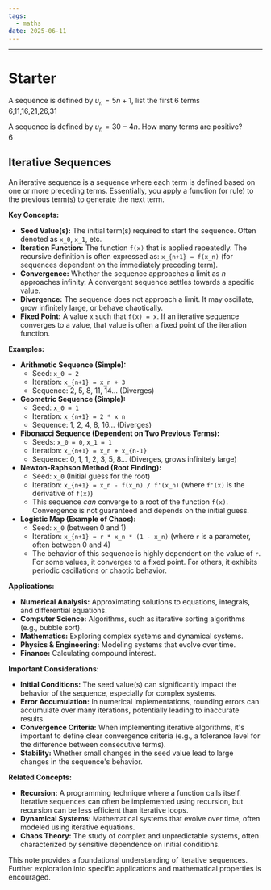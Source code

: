 ```yaml
---
tags:
  - maths
date: 2025-06-11
---
```

---  
# Starter  
A sequence is defined by $u_n=5n+1$, list the first 6 terms  
6,11,16,21,26,31  
  
A sequence is defined by $u_n=30-4n$. How many terms are positive?  
6  
  
  
## Iterative Sequences  
  
An iterative sequence is a sequence where each term is defined based on one or more preceding terms.  Essentially, you apply a function (or rule) to the previous term(s) to generate the next term.  
  
**Key Concepts:**  
  
*   **Seed Value(s):**  The initial term(s) required to start the sequence. Often denoted as  `x_0`, `x_1`, etc.  
*   **Iteration Function:**  The function `f(x)` that is applied repeatedly.  The recursive definition is often expressed as:  `x_{n+1} = f(x_n)`  (for sequences dependent on the immediately preceding term).  
*   **Convergence:**  Whether the sequence approaches a limit as *n* approaches infinity.  A convergent sequence settles towards a specific value.  
*   **Divergence:**  The sequence does not approach a limit. It may oscillate, grow infinitely large, or behave chaotically.  
*   **Fixed Point:** A value `x` such that `f(x) = x`. If an iterative sequence converges to a value, that value is often a fixed point of the iteration function.  
  
**Examples:**  
  
*   **Arithmetic Sequence (Simple):**  
    *   Seed: `x_0 = 2`  
    *   Iteration: `x_{n+1} = x_n + 3`  
    *   Sequence: 2, 5, 8, 11, 14... (Diverges)  
*   **Geometric Sequence (Simple):**  
    *   Seed: `x_0 = 1`  
    *   Iteration: `x_{n+1} = 2 * x_n`  
    *   Sequence: 1, 2, 4, 8, 16... (Diverges)  
*   **Fibonacci Sequence (Dependent on Two Previous Terms):**  
    *   Seeds: `x_0 = 0`, `x_1 = 1`  
    *   Iteration: `x_{n+1} = x_n + x_{n-1}`  
    *   Sequence: 0, 1, 1, 2, 3, 5, 8... (Diverges, grows infinitely large)  
*   **Newton-Raphson Method (Root Finding):**  
    *   Seed: `x_0` (Initial guess for the root)  
    *   Iteration: `x_{n+1} = x_n - f(x_n) / f'(x_n)`  (where `f'(x)` is the derivative of `f(x)`)  
    *   This sequence *can* converge to a root of the function `f(x)`. Convergence is not guaranteed and depends on the initial guess.  
*   **Logistic Map (Example of Chaos):**  
    *   Seed: `x_0` (between 0 and 1)  
    *   Iteration: `x_{n+1} = r * x_n * (1 - x_n)` (where `r` is a parameter, often between 0 and 4)  
    *   The behavior of this sequence is highly dependent on the value of `r`.  For some values, it converges to a fixed point.  For others, it exhibits periodic oscillations or chaotic behavior.  
  
**Applications:**  
  
*   **Numerical Analysis:**  Approximating solutions to equations, integrals, and differential equations.  
*   **Computer Science:**  Algorithms, such as iterative sorting algorithms (e.g., bubble sort).  
*   **Mathematics:**  Exploring complex systems and dynamical systems.  
*   **Physics & Engineering:**  Modeling systems that evolve over time.  
*   **Finance:** Calculating compound interest.  
  
**Important Considerations:**  
  
*   **Initial Conditions:** The seed value(s) can significantly impact the behavior of the sequence, especially for complex systems.  
*   **Error Accumulation:** In numerical implementations, rounding errors can accumulate over many iterations, potentially leading to inaccurate results.  
*   **Convergence Criteria:**  When implementing iterative algorithms, it's important to define clear convergence criteria (e.g., a tolerance level for the difference between consecutive terms).  
*   **Stability:**  Whether small changes in the seed value lead to large changes in the sequence's behavior.  
  
**Related Concepts:**  
  
*   **Recursion:** A programming technique where a function calls itself.  Iterative sequences can often be implemented using recursion, but recursion can be less efficient than iterative loops.  
*   **Dynamical Systems:** Mathematical systems that evolve over time, often modeled using iterative equations.  
*   **Chaos Theory:** The study of complex and unpredictable systems, often characterized by sensitive dependence on initial conditions.  
  
This note provides a foundational understanding of iterative sequences.  Further exploration into specific applications and mathematical properties is encouraged.  
